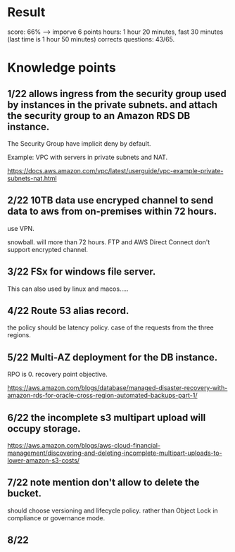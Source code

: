 # Result
score: 66% --> imporve 6 points
hours: 1 hour 20 minutes, fast 30 minutes (last time is 1 hour 50 minutes)
corrects questions: 43/65.

# Knowledge points

## 1/22 allows ingress from the security group used by instances in the private subnets. and attach the security group to an Amazon RDS DB instance.

The Security Group have implicit deny by default. 

Example: VPC with servers in private subnets and NAT.

https://docs.aws.amazon.com/vpc/latest/userguide/vpc-example-private-subnets-nat.html

## 2/22 10TB data use encryped channel to send data to aws from on-premises within 72 hours.

use VPN. 

snowball. will more than 72 hours.
FTP and AWS Direct Connect don't support encrypted channel.

## 3/22 FSx for windows file server.

This can also used by linux and macos.....


## 4/22 Route 53 alias record.

the policy should be latency policy. case of the requests from the three regions.

## 5/22 Multi-AZ deployment for the DB instance.

RPO is 0. recovery point objective. 

https://aws.amazon.com/blogs/database/managed-disaster-recovery-with-amazon-rds-for-oracle-cross-region-automated-backups-part-1/

## 6/22 the incomplete s3 multipart upload will occupy storage.

https://aws.amazon.com/blogs/aws-cloud-financial-management/discovering-and-deleting-incomplete-multipart-uploads-to-lower-amazon-s3-costs/

## 7/22 note mention don't allow to delete the bucket. 
should choose versioning and lifecycle policy. rather than Object Lock in compliance or governance mode.

## 8/22 